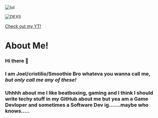 ![lol](https://camo.githubusercontent.com/bbae65b6de4a3ba26fbeaf00e347900385400dcd092e8b4e0f795853d24a24e3/68747470733a2f2f696d672e736869656c64732e696f2f62616467652f632532332d2532333233393132302e7376673f7374796c653d666f722d7468652d6261646765266c6f676f3d632d7368617270266c6f676f436f6c6f723d7768697465)

![DEX5](https://user-images.githubusercontent.com/69787251/131615191-0ae2a5d4-2db4-4702-9558-d43c68b84a83.gif)

[Check out my YT!](https://www.youtube.com/channel/UCAoCH_u4SzEscO8PR-gQmYA)
# About Me!
### Hi there 👋
### I am Joel/cristilio/Smoothie Bro whateva you wanna call me, *but only call me any of these!*
### Uhhhh about me I like beatboxing, gaming and I think I should write techy stuff in my GitHub about me but yea am a Game Devloper and sometimes a Software Dev ig.......maybe who knows.....


